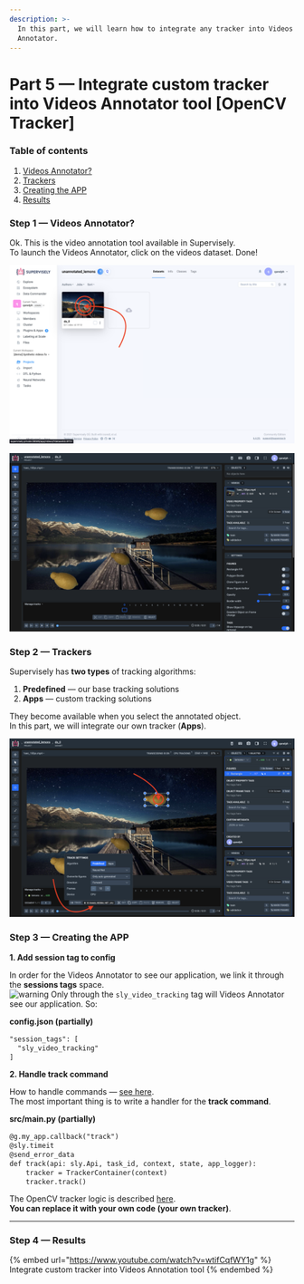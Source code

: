 ```yaml
---
description: >-
  In this part, we will learn how to integrate any tracker into Videos
  Annotator.
---
```


# Part 5 — Integrate custom tracker into Videos Annotator tool \[OpenCV Tracker]

### Table of contents

1. [Videos Annotator?](part-5-integrate-custom-tracker-into-videos-annotator-tool-opencv-tracker.md#step-1-videos-annotator)
2. [Trackers](part-5-integrate-custom-tracker-into-videos-annotator-tool-opencv-tracker.md#step-2-trackers)
3. [Creating the APP](part-5-integrate-custom-tracker-into-videos-annotator-tool-opencv-tracker.md#step-3-creating-the-app)
4. [Results](part-5-integrate-custom-tracker-into-videos-annotator-tool-opencv-tracker.md#step-4-results)

### Step 1 — Videos Annotator?

Ok. This is the video annotation tool available in Supervisely.\
To launch the Videos Annotator, click on the videos dataset. Done!

![Videos Project](../../../.gitbook/assets/1-1.png)

![Videos Annotation Tool](../../../.gitbook/assets/1-2.png)

### Step 2 — Trackers

Supervisely has **two types** of tracking algorithms:

1. **Predefined** — our base tracking solutions
2. **Apps** — custom tracking solutions

They become available when you select the annotated object.\
In this part, we will integrate our own tracker (**Apps**).

![Track Settings](../../../.gitbook/assets/2-1.png)

### Step 3 — Creating the APP

**1. Add session tag to config**

In order for the Videos Annotator to see our application, we link it through the **sessions tags** space.\
![warning](https://github.githubassets.com/images/icons/emoji/unicode/26a0.png) Only through the `sly_video_tracking` tag will Videos Annotator see our application. So:

**config.json (partially)**

```
"session_tags": [
  "sly_video_tracking"
]
```

**2. Handle track command**

How to handle commands — [see here](https://github.com/supervisely-ecosystem/how-to-create-app/tree/master/chapter-03-ui/part-03-app-handlers#step-1--handle-html-events).\
The most important thing is to write a handler for the **track command**.

**src/main.py (partially)**

```
@g.my_app.callback("track")
@sly.timeit
@send_error_data
def track(api: sly.Api, task_id, context, state, app_logger):
    tracker = TrackerContainer(context)
    tracker.track()
```

The OpenCV tracker logic is described [here](https://github.com/supervisely-ecosystem/how-to-create-app/blob/master/chapter-01-headless/part-05-integrate-to-videos-annotator/src/tracker.py#L42-L100).\
**You can replace it with your own code (your own tracker)**.

***

### Step 4 — Results

{% embed url="https://www.youtube.com/watch?v=wtifCqfWY1g" %}
Integrate custom tracker into Videos Annotation tool
{% endembed %}

